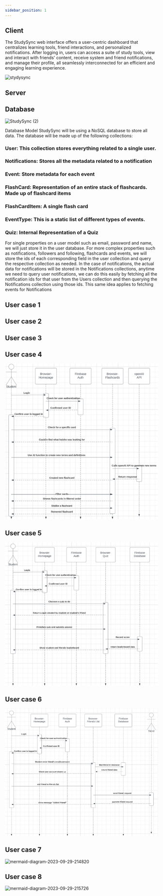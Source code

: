 ```yaml
---
sidebar_position: 1
---
```


## Client

The StudySync web interface offers a user-centric dashboard that centralizes learning tools, friend interactions, and personalized notifications. After logging in, users can access a suite of study tools, view and interact with friends' content, receive system and friend notifications, and manage their profile, all seamlessly interconnected for an efficient and engaging learning experience.

![stydysync](https://github.com/Capstone-Projects-2023-Fall/project-studysync/assets/111998266/48d10c14-63b8-4edb-925a-37d79a6ac535)

## Server


## Database
![StudySync (2)](https://github.com/Capstone-Projects-2023-Fall/project-studysync/assets/77356776/9778a182-94c4-44be-ac72-f4f6c11adcf3)

Database Model
StudySync will be using a NoSQL database to store all data. The database will be made up of the following collections: 

### User: This collection stores everything related to a single user. 
### Notifications: Stores all the metadata related to a notification
### Event: Store metadata for each event
### FlashCard: Representation of an entire stack of flashcards. Made up of flashcard items
### FlashCardItem: A single flash card
### EventType: This is a static list of different types of events. 
### Quiz: Internal Representation of a Quiz

For single properties on a user model such as email, password and name, we will just store it in the user database. For more complex properties such as notifications, followers and following, flashcards and events, we will store the ids of each corresponding field in the user collection and query the respective collection as needed. In the case of notifications, the actual data for notifications will be stored in the Notifications collections, anytime we need to query user notifications, we can do this easily by fetching all the notification ids for that user from the Users collection and then querying the Notifications collection using those ids. This same idea applies to fetching events for Notifications



## User case 1


## User case 2


## User case 3


## User case 4

![](../requirements/static/UseCase4.png)

## User case 5
![](../requirements/static/UseCase5.png)


## User case 6
![](../requirements/static/UseCase6.png)


## User case 7
![mermaid-diagram-2023-09-29-214820](https://github.com/Capstone-Projects-2023-Fall/project-studysync/assets/70645481/68267170-a3d8-4f8d-92d3-f32b7a341f02)


## User case 8
![mermaid-diagram-2023-09-29-215726](https://github.com/Capstone-Projects-2023-Fall/project-studysync/assets/70645481/b3762de4-801c-475e-b658-c9a7b5b2d8bb)



